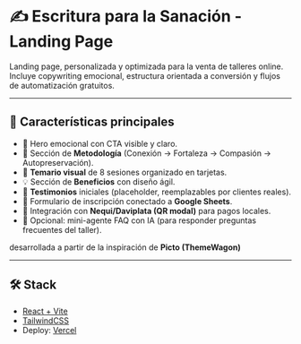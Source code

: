 # ✍️ Escritura para la Sanación - Landing Page

Landing page, personalizada y optimizada para la venta de talleres online.  
Incluye copywriting emocional, estructura orientada a conversión y flujos de automatización gratuitos.

---

## 🚀 Características principales
- 🎯 Hero emocional con CTA visible y claro.
- 🌿 Sección de **Metodología** (Conexión → Fortaleza → Compasión → Autopreservación).
- 📖 **Temario visual** de 8 sesiones organizado en tarjetas.
- 💡 Sección de **Beneficios** con diseño ágil.
- 💬 **Testimonios** iniciales (placeholder, reemplazables por clientes reales).
- 📝 Formulario de inscripción conectado a **Google Sheets**.
- 💸 Integración con **Nequi/Daviplata (QR modal)** para pagos locales.
- 🤖 Opcional: mini-agente FAQ con IA (para responder preguntas frecuentes del taller).

desarrollada a partir de la inspiración de **Picto (ThemeWagon)**

---

## 🛠️ Stack
- [React + Vite](https://vitejs.dev/)  
- [TailwindCSS](https://tailwindcss.com/)  
- Deploy: [Vercel](https://vercel.com/)  

